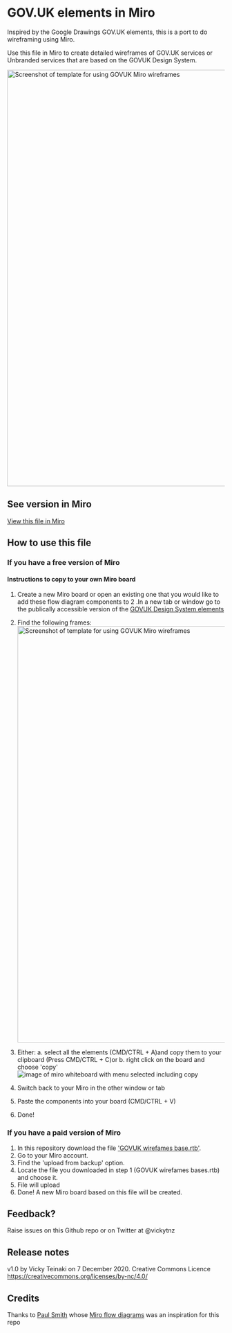 # GOV.UK elements in Miro
Inspired by the Google Drawings GOV.UK elements, this is a port to do wireframing using Miro.

Use this file in Miro to create detailed wireframes of GOV.UK services or Unbranded services that are based on the GOVUK Design System.


<img width="961" alt="Screenshot of template for using GOVUK Miro wireframes" src="https://raw.githubusercontent.com/vickytnz/govuk-elements-miro/main/example.png">

## See version in Miro
<a href="https://miro.com/app/board/o9J_lbKPRv8=/">View this file in Miro</a>

## How to use this file

### If you have a free version of Miro 
#### Instructions to copy to your own Miro board

1. Create a new Miro board or open an existing one that you would like to add these flow diagram components to
2 .In a new tab or window go to the publically accessible version of the <a href="https://miro.com/app/board/o9J_l3peC2E=/">GOVUK Design System elements</a>
3. Find the following frames: <img width="961" alt="Screenshot of template for using GOVUK Miro wireframes" src="https://user-images.githubusercontent.com/1223264/103547172-f7400f00-4e9b-11eb-9136-911ed3958102.png" /> 
4. Either: 
   a. select all the elements (CMD/CTRL + A)and copy them to your clipboard (Press CMD/CTRL + C)or
   b. right click on the board and choose 'copy' ![image of miro whiteboard with menu selected including copy](https://user-images.githubusercontent.com/1223264/149198113-714d4a8b-24dc-4b58-81f5-1b91a349eda4.png)

6. Switch back to your Miro in the other window or tab
7. Paste the components into your board (CMD/CTRL + V)
8. Done!



### If you have a paid version of Miro
1. In this repository download the file <a href="https://github.com/vickytnz/govuk-elements-miro/blob/main/GOV.UK%20wireframes%20base.rtb">'GOVUK wirefames base.rtb'</a>.
2. Go to your Miro account.
3. Find the 'upload from backup' option.
4. Locate the file you downloaded in step 1 (GOVUK wirefames bases.rtb) and choose it.
5. File will upload
6. Done! A new Miro board based on this file will be created.

## Feedback?
Raise issues on this Github repo or on Twitter at @vickytnz

## Release notes
v1.0 by Vicky Teinaki on 7 December 2020. Creative Commons Licence https://creativecommons.org/licenses/by-nc/4.0/

## Credits
Thanks to <a href="https://twitter.com/paulmsmith">Paul Smith</a> whose [Miro flow diagrams](https://github.com/paulmsmith/govuk-designsystem-flow-diagram-miro) was an inspiration for this repo
